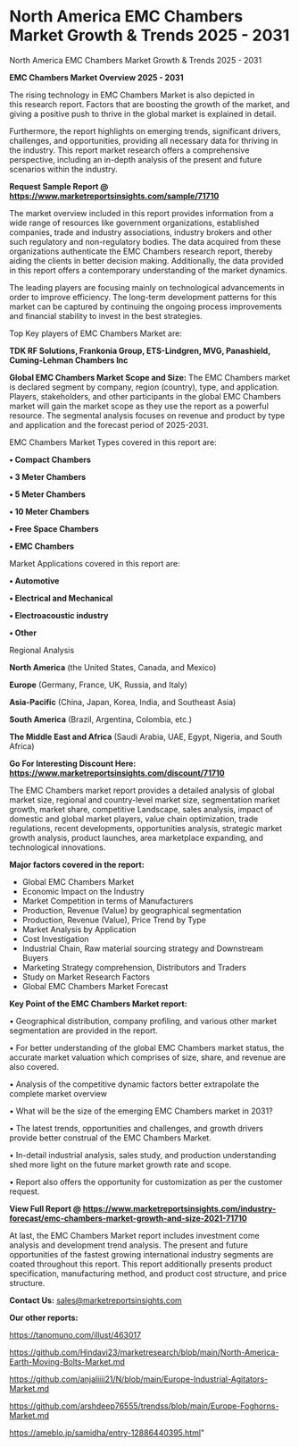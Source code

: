 # North America EMC Chambers Market Growth & Trends 2025 - 2031
 North America EMC Chambers Market Growth & Trends 2025 - 2031

<Strong> EMC Chambers Market Overview 2025 - 2031</strong>

The rising technology in EMC Chambers Market is also depicted in this research report. Factors that are boosting the growth of the market, and giving a positive push to thrive in the global market is explained in detail.

Furthermore, the report highlights on emerging trends, significant drivers, challenges, and opportunities, providing all necessary data for thriving in the industry. This report market research offers a comprehensive perspective, including an in-depth analysis of the present and future scenarios within the industry.

<strong>Request Sample Report @ <a href=https://www.marketreportsinsights.com/sample/71710>https://www.marketreportsinsights.com/sample/71710</a></strong>

The market overview included in this report provides information from a wide range of resources like government organizations, established companies, trade and industry associations, industry brokers and other such regulatory and non-regulatory bodies. The data acquired from these organizations authenticate the EMC Chambers research report, thereby aiding the clients in better decision making. Additionally, the data provided in this report offers a contemporary understanding of the market dynamics.

The leading players are focusing mainly on technological advancements in order to improve efficiency. The long-term development patterns for this market can be captured by continuing the ongoing process improvements and financial stability to invest in the best strategies.

Top Key players of EMC Chambers Market are:

<strong>TDK RF Solutions, Frankonia Group, ETS-Lindgren, MVG, Panashield, Cuming-Lehman Chambers Inc</strong>

<strong><b>Global EMC Chambers Market Scope and Size:</b></strong>
The EMC Chambers market is declared segment by company, region (country), type, and application. Players, stakeholders, and other participants in the global EMC Chambers market will gain the market scope as they use the report as a powerful resource. The segmental analysis focuses on revenue and product by type and application and the forecast period of 2025-2031.

EMC Chambers Market Types covered in this report are:

<strong>• Compact Chambers

• 3 Meter Chambers

• 5 Meter Chambers

• 10 Meter Chambers

• Free Space Chambers

• EMC Chambers</strong>

Market Applications covered in this report are:

<strong>• Automotive

• Electrical and Mechanical

• Electroacoustic industry

• Other</strong> 

Regional Analysis

<strong>North America</strong> (the United States, Canada, and Mexico)

<strong>Europe</strong> (Germany, France, UK, Russia, and Italy)

<strong>Asia-Pacific</strong> (China, Japan, Korea, India, and Southeast Asia)

<strong>South America</strong> (Brazil, Argentina, Colombia, etc.)

<strong>The Middle East and Africa</strong> (Saudi Arabia, UAE, Egypt, Nigeria, and South Africa)

<strong>Go For Interesting Discount Here: <a href=https://www.marketreportsinsights.com/discount/71710>https://www.marketreportsinsights.com/discount/71710</a></strong>

The EMC Chambers market report provides a detailed analysis of global market size, regional and country-level market size, segmentation market growth, market share, competitive Landscape, sales analysis, impact of domestic and global market players, value chain optimization, trade regulations, recent developments, opportunities analysis, strategic market growth analysis, product launches, area marketplace expanding, and technological innovations.

<strong><b>Major factors covered in the report:</b></strong>
<ul>
  <li>Global EMC Chambers Market </li>
  <li>Economic Impact on the Industry</li>
  <li>Market Competition in terms of Manufacturers</li>
  <li>Production, Revenue (Value) by geographical segmentation</li>
  <li>Production, Revenue (Value), Price Trend by Type</li>
  <li>Market Analysis by Application</li>
  <li>Cost Investigation</li>
  <li>Industrial Chain, Raw material sourcing strategy and Downstream Buyers</li>
  <li>Marketing Strategy comprehension, Distributors and Traders</li>
  <li>Study on Market Research Factors</li>
  <li>Global EMC Chambers Market Forecast</li>
</ul>

<strong><b>Key Point of the EMC Chambers Market report:</b></strong>

• Geographical distribution, company profiling, and various other market segmentation are provided in the report.

• For better understanding of the global EMC Chambers market status, the accurate market valuation which comprises of size, share, and revenue are also covered.

• Analysis of the competitive dynamic factors better extrapolate the complete market overview

• What will be the size of the emerging EMC Chambers market in 2031?

• The latest trends, opportunities and challenges, and growth drivers provide better construal of the EMC Chambers Market.

• In-detail industrial analysis, sales study, and production understanding shed more light on the future market growth rate and scope.

• Report also offers the opportunity for customization as per the customer request.

<strong><b>View Full Report @ <a href=https://www.marketreportsinsights.com/industry-forecast/emc-chambers-market-growth-and-size-2021-71710>https://www.marketreportsinsights.com/industry-forecast/emc-chambers-market-growth-and-size-2021-71710</a></b></strong>


At last, the EMC Chambers Market report includes investment come analysis and development trend analysis. The present and future opportunities of the fastest growing international industry segments are coated throughout this report. This report additionally presents product specification, manufacturing method, and product cost structure, and price structure.

<strong>Contact Us:</strong>
sales@marketreportsinsights.com

<strong>Our other reports:</strong>

<a href=https://tanomuno.com/illust/463017>https://tanomuno.com/illust/463017</a>

<a href=https://github.com/Hindavi23/marketresearch/blob/main/North-America-Earth-Moving-Bolts-Market.md>https://github.com/Hindavi23/marketresearch/blob/main/North-America-Earth-Moving-Bolts-Market.md</a>

<a href=https://github.com/anjaliiii21/N/blob/main/Europe-Industrial-Agitators-Market.md>https://github.com/anjaliiii21/N/blob/main/Europe-Industrial-Agitators-Market.md</a>

<a href=https://github.com/arshdeep76555/trendss/blob/main/Europe-Foghorns-Market.md>https://github.com/arshdeep76555/trendss/blob/main/Europe-Foghorns-Market.md</a>

<a href=https://ameblo.jp/samidha/entry-12886440395.html>https://ameblo.jp/samidha/entry-12886440395.html</a>"
